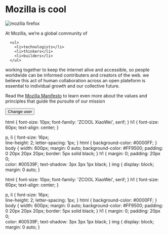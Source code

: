 <!DOCTYPE html>
<html>
  <head>
    <meta charset="utf-8">
    <title>My test page</title>
    <link href="https://fonts.googleapis.com/css?family=ZCOOL+XiaoWei&display=swap" rel="stylesheet"> 
    <link href="styles/style.css" rel="stylesheet">
  </head>
  <body>
    <h1>Mozilla is cool</h1>
    <img src="images/mozilla.jpg" alt="mozilla firefox">
    <p>At Mozilla, we’re a global community of</p>
    
      <ul> 
        <li>technologists</li>
        <li>thinkers</li>
        <li>builders</li>
      </ul>

<p>working together to keep the internet alive and accessible, so people worldwide can be informed contributers
 and creators of the web. we believe this act of human collaboration across an open plateform is essential to individual
 growth and our collective future.</p>
<p>Read the
    <a href="https://www.mozilla.org/en-US/about/manifesto/">Mozilla  Manifesto</a> 
to learn even more about the values and principles that guide the pursuite of our mission</p>       
 
<button>Change user</button>
<script src="scripts/main.js"></script>
</body>
</html> 


html {
  font-size: 10px; 
  font-family: 'ZCOOL XiaoWei', serif;
  }
h1 {
  font-size: 60px;
  text-align: center;
}

p, li {
  font-size: 16px;    
  line-height: 2;
  letter-spacing: 1px;
}
html {
  background-color: #0000FF;
}
body {
  width: 600px;
  margin: 0 auto;
  background-color: #FF9500;
  padding: 0 20px 20px 20px;
  border: 5px solid black;
}
h1 {
  margin: 0;
  padding: 20px 0;    
  color: #00539F;
  text-shadow: 3px 3px 1px black;
}
img {
  display: block;
  margin: 0 auto;
}

html {
  font-size: 10px; 
  font-family: 'ZCOOL XiaoWei', serif;
  }
h1 {
  font-size: 60px;
  text-align: center;
}

p, li {
  font-size: 16px;    
  line-height: 2;
  letter-spacing: 1px;
}
html {
  background-color: #0000FF;
}
body {
  width: 600px;
  margin: 0 auto;
  background-color: #FF9500;
  padding: 0 20px 20px 20px;
  border: 5px solid black;
}
h1 {
  margin: 0;
  padding: 20px 0;    
  color: #00539F;
  text-shadow: 3px 3px 1px black;
}
img {
  display: block;
  margin: 0 auto;
}
